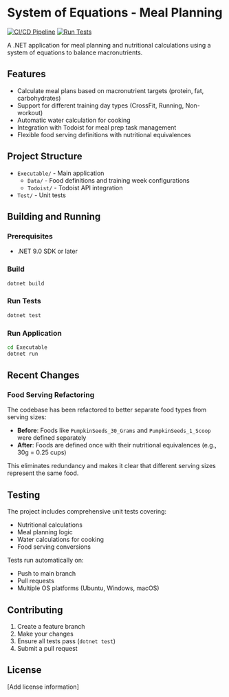 # System of Equations - Meal Planning

[![CI/CD Pipeline](https://github.com/mbuchoff/SystemOfEquations/actions/workflows/ci.yml/badge.svg)](https://github.com/mbuchoff/SystemOfEquations/actions/workflows/ci.yml)
[![Run Tests](https://github.com/mbuchoff/SystemOfEquations/actions/workflows/tests.yml/badge.svg)](https://github.com/mbuchoff/SystemOfEquations/actions/workflows/tests.yml)

A .NET application for meal planning and nutritional calculations using a system of equations to balance macronutrients.

## Features

- Calculate meal plans based on macronutrient targets (protein, fat, carbohydrates)
- Support for different training day types (CrossFit, Running, Non-workout)
- Automatic water calculation for cooking
- Integration with Todoist for meal prep task management
- Flexible food serving definitions with nutritional equivalences

## Project Structure

- `Executable/` - Main application
  - `Data/` - Food definitions and training week configurations
  - `Todoist/` - Todoist API integration
- `Test/` - Unit tests

## Building and Running

### Prerequisites

- .NET 9.0 SDK or later

### Build

```bash
dotnet build
```

### Run Tests

```bash
dotnet test
```

### Run Application

```bash
cd Executable
dotnet run
```

## Recent Changes

### Food Serving Refactoring

The codebase has been refactored to better separate food types from serving sizes:

- **Before**: Foods like `PumpkinSeeds_30_Grams` and `PumpkinSeeds_1_Scoop` were defined separately
- **After**: Foods are defined once with their nutritional equivalences (e.g., 30g = 0.25 cups)

This eliminates redundancy and makes it clear that different serving sizes represent the same food.

## Testing

The project includes comprehensive unit tests covering:
- Nutritional calculations
- Meal planning logic
- Water calculations for cooking
- Food serving conversions

Tests run automatically on:
- Push to main branch
- Pull requests
- Multiple OS platforms (Ubuntu, Windows, macOS)

## Contributing

1. Create a feature branch
2. Make your changes
3. Ensure all tests pass (`dotnet test`)
4. Submit a pull request

## License

[Add license information]